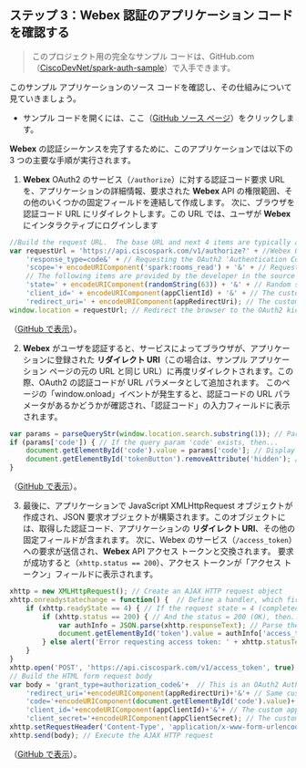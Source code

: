 ## ステップ 3：Webex 認証のアプリケーション コードを確認する

> このプロジェクト用の完全なサンプル コードは、GitHub.com（<a href="https://github.com/CiscoDevNet/spark-auth-sample" target="\_blank">CiscoDevNet/spark-auth-sample</a>）で入手できます。

このサンプル アプリケーションのソース コードを確認し、その仕組みについて見ていきましょう。

* サンプル コードを開くには、ここ（<a href="https://github.com/CiscoDevNet/spark-auth-sample/blob/master/spark-auth.html" target="\_blank">GitHub ソース ページ</a>）をクリックします。

**Webex** の認証シーケンスを完了するために、このアプリケーションでは以下の 3 つの主要な手順が実行されます。

1. **Webex** OAuth2 のサービス（`/authorize`）に対する認証コード要求 URL を、アプリケーションの詳細情報、要求された **Webex** API の権限範囲、その他のいくつかの固定フィールドを連結して作成します。  次に、ブラウザを認証コード URL にリダイレクトします。この URL では、ユーザが **Webex** にインタラクティブにログインします
```javascript
//Build the request URL.  The base URL and next 4 items are typically always the same for Webex web apps
var requestUrl = 'https://api.ciscospark.com/v1/authorize?' + //Webex OAuth2 base URL
	'response_type=code&' + // Requesting the OAuth2 'Authentication Code' flow
	'scope='+ encodeURIComponent('spark:rooms_read') + '&' + // Requested permission, i.e. Webex room info
	// The following items are provided by the developer in the source code/config or generated dynamically at run time
	'state=' + encodeURIComponent(randomString(63)) + '&' +	// Random string for OAuth2 nonce replay protection
	'client_id=' + encodeURIComponent(appClientId) + '&' + // The custom app Client ID
	'redirect_uri=' + encodeURIComponent(appRedirectUri); // The custom app's Redirect URI
window.location = requestUrl; // Redirect the browser to the OAuth2 kickoff URL
```
（<a href="https://github.com/CiscoDevNet/spark-auth-sample/blob/master/spark-auth.html#L33" target="\_blank">GitHub で表示</a>）。<br>

2. **Webex** がユーザを認証すると、サービスによってブラウザが、アプリケーションに登録された **リダイレクト URI**（この場合は、サンプル アプリケーション ページの元の URL と同じ URL）に再度リダイレクトされます。この際、OAuth2 の認証コードが URL パラメータとして追加されます。  このページの「window.onload」イベントが発生すると、認証コードの URL パラメータがあるかどうかが確認され、「認証コード」の入力フィールドに表示されます。
```javascript
var params = parseQueryStr(window.location.search.substring(1)); // Parse the query string params into a dictionary
if (params['code']) { // If the query param 'code' exists, then...
	document.getElementById('code').value = params['code']; // Display the auth code
	document.getElementById('tokenButton').removeAttribute('hidden'); // Reveal the 'Request Access Token' button
}
```
（<a href="https://github.com/CiscoDevNet/spark-auth-sample/blob/master/spark-auth.html#L49" target="\_blank">GitHub で表示</a>）。

3. 最後に、アプリケーションで JavaScript XMLHttpRequest オブジェクトが作成され、JSON 要求オブジェクトが構築されます。このオブジェクトには、取得した認証コード、アプリケーションの **リダイレクト URI**、その他の固定フィールドが含まれます。  次に、Webex のサービス（`/access_token`）への要求が送信され、**Webex** API アクセス トークンと交換されます。  要求が成功すると（`xhttp.status == 200`）、アクセス トークンが「アクセス トークン」フィールドに表示されます。
```javascript
xhttp = new XMLHttpRequest(); // Create an AJAX HTTP request object
xhttp.onreadystatechange = function() {  // Define a handler, which fires when the request completes
	if (xhttp.readyState == 4) { // If the request state = 4 (completed)...
		if (xhttp.status == 200) { // And the status = 200 (OK), then...
			var authInfo = JSON.parse(xhttp.responseText); // Parse the JSON response into an object
			document.getElementById('token').value = authInfo['access_token']; // Retrieve the access_token field, and display it
		} else alert('Error requesting access token: ' + xhttp.statusText)
	}
}
xhttp.open('POST', 'https://api.ciscospark.com/v1/access_token', true); // Initialize the HTTP request object for POST to the access token URL
// Build the HTML form request body
var body = 'grant_type=authorization_code&'+  // This is an OAuth2 Authorization Code request
	'redirect_uri='+encodeURIComponent(appRedirectUri)+'&'+ // Same custom app Redirect URI
	'code='+encodeURIComponent(document.getElementById('code').value)+'&'+ // User auth code retrieved previously
	'client_id='+encodeURIComponent(appClientId)+'&'+ // The custom app Client ID
	'client_secret='+encodeURIComponent(appClientSecret); // The custom app Client Secret
xhttp.setRequestHeader('Content-Type', 'application/x-www-form-urlencoded'); // Sending the content as URL-encoded form data
xhttp.send(body); // Execute the AJAX HTTP request
```
（<a href="https://github.com/CiscoDevNet/spark-auth-sample/blob/master/spark-auth.html#L66" target="\_blank">GitHub で表示</a>）。<br>

